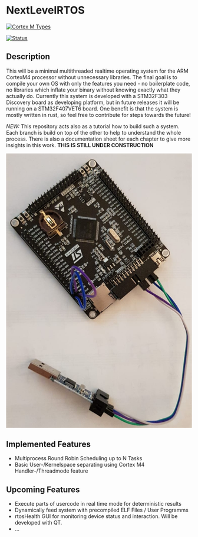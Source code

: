 # NextLevelRTOS

[![Cortex M Types](https://img.shields.io/badge/target-thumbv7em--none--eabihf-green)](https://docs.rust-embedded.org/cortex-m-quickstart/cortex_m_quickstart/) 

[![Status](https://img.shields.io/badge/Status-W.I.P-red)]()

## Description
This will be a minimal multithreaded realtime operating system for the ARM CortexM4 processor without unnecessary libraries. The final goal is to compile your own OS with only the features you need - no boilerplate code, no libraries which inflate your binary without knowing exactly what they actually do. 
Currently this system is developed with a STM32F303 Discovery board as developing platform, but in future releases it will be running on a STM32F407VET6 board.
One benefit is that the system is mostly written in rust, so feel free to contribute for steps towards the future!

*NEW:* This repository acts also as a tutorial how to build such a system. Each branch is build on top of the other to help to understand the whole process. There is also a documentation sheet for each chapter to give more insights in this work. **THIS IS STILL UNDER CONSTRUCTION**

![Board](assets/device.png)

## Implemented Features
* Multiprocess Round Robin Scheduling up to N Tasks
* Basic User-/Kernelspace separating using Cortex M4 Handler-/Threadmode feature

## Upcoming Features
* Execute parts of usercode in real time mode for deterministic results
* Dynamically feed system with precompiled ELF Files / User Programms
* rtosHealth GUI for monitoring device status and interaction. Will be developed with QT.
* ...